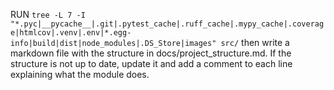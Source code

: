 RUN `tree -L 7 -I "*.pyc|__pycache__|.git|.pytest_cache|.ruff_cache|.mypy_cache|.coverage|htmlcov|.venv|.env|*.egg-info|build|dist|node_modules|.DS_Store|images" src/` then write a markdown file with the structure in docs/project_structure.md. If the structure is not up to date, update it and add a comment to each line explaining what the module does.
